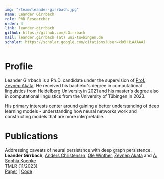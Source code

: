 ```yaml
---
img: "/team/leander-girrbach.jpg"
name: Leander Girrbach
role: PhD Researcher
order: 4
link: leander-girrbach
github: https://github.com/LGirrbach
mail: leander.girrbach (at) uni-tuebingen.de
scholar: https://scholar.google.com/citations?user=xk6HHiAAAAAJ
---
```


# Profile
Leander Girrbach is a Ph.D. candidate under the supervision of [Prof. Zeynep Akata](https://www.eml-unitue.de/people/zeynep-akata).
He received his bachelor's degree in computational linguistics from Heidelberg University in 2021 and his master's degree also in computational linguistics from the University of Tübingen in 2023.

His primary interests center around gaining a better understanding of deep learning models - understanding how neural networks work and constructing models that are more interpretable.

# Publications

Addressing caveats of neural persistence with deep graph persistence.\
**Leander Girrbach**, [Anders Christensen](https://www.eml-unitue.de/people/anders-christensen), [Ole Winther](https://www.eml-unitue.de/people/ole-winther), [Zeynep Akata](https://www.eml-unitue.de/people/zeynep-akata) and [A. Sophia Koepke](https://akoepke.github.io/)\
TMLR (11/2023)\
[Paper](https://arxiv.org/abs/2307.10865) | [Code](https://github.com/ExplainableML/Deep-Graph-Persistence)
